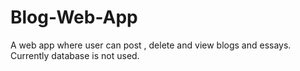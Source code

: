 # Blog-Web-App
A web app where user can post , delete and view blogs and essays. Currently database is not used.
